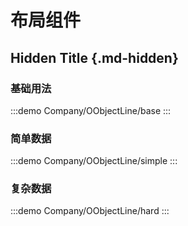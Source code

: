 # 布局组件

## Hidden Title {.md-hidden}

### 基础用法

:::demo
Company/OObjectLine/base
:::

### 简单数据

:::demo
Company/OObjectLine/simple
:::

### 复杂数据

:::demo
Company/OObjectLine/hard
:::
